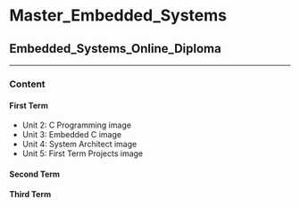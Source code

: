 # Master_Embedded_Systems

## Embedded_Systems_Online_Diploma
___
### Content
#### First Term 
- Unit 2: C Programming image
- Unit 3: Embedded C image
- Unit 4: System Architect image
- Unit 5: First Term Projects image
#### Second Term 
#### Third Term 

